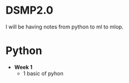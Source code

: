 # DSMP2.0
I will be having notes from python to ml to mlop.

# Python
- **Week 1**
	- 1 basic of pyhon
